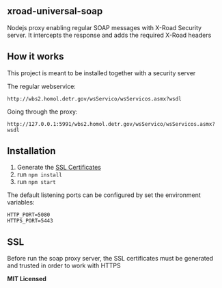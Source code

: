 
## xroad-universal-soap

Nodejs proxy enabling regular SOAP messages with X-Road Security server. It intercepts the response and adds the required X-Road headers

## How it works

This project is meant to be installed together with a security server

The regular webservice:

```
http://wbs2.homol.detr.gov/wsServico/wsServicos.asmx?wsdl
```

Going through the proxy:

```
http://127.0.0.1:5991/wbs2.homol.detr.gov/wsServico/wsServicos.asmx?wsdl
```

## Installation

1. Generate the [SSL Certificates](#ssl)
2. run `npm install`
3. run `npm start`

The default listening ports can be configured by set the environment variables: 
```
HTTP_PORT=5080    
HTTPS_PORT=5443
```

## SSL

Before run the soap proxy server, the SSL certificates must be generated and trusted in order to work with HTTPS

**MIT Licensed**